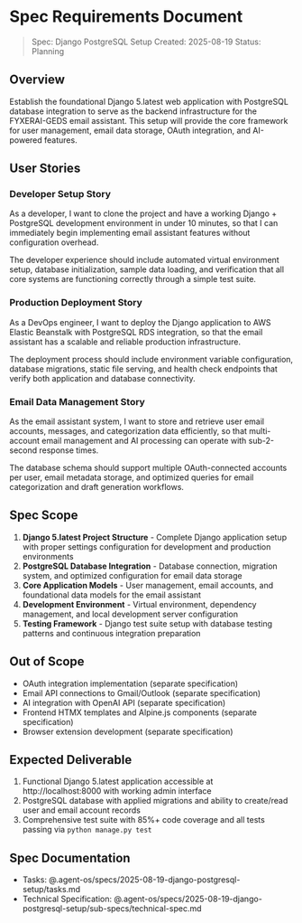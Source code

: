 # Spec Requirements Document

> Spec: Django PostgreSQL Setup
> Created: 2025-08-19
> Status: Planning

## Overview

Establish the foundational Django 5.latest web application with PostgreSQL database integration to serve as the backend infrastructure for the FYXERAI-GEDS email assistant. This setup will provide the core framework for user management, email data storage, OAuth integration, and AI-powered features.

## User Stories

### Developer Setup Story

As a developer, I want to clone the project and have a working Django + PostgreSQL development environment in under 10 minutes, so that I can immediately begin implementing email assistant features without configuration overhead.

The developer experience should include automated virtual environment setup, database initialization, sample data loading, and verification that all core systems are functioning correctly through a simple test suite.

### Production Deployment Story

As a DevOps engineer, I want to deploy the Django application to AWS Elastic Beanstalk with PostgreSQL RDS integration, so that the email assistant has a scalable and reliable production infrastructure.

The deployment process should include environment variable configuration, database migrations, static file serving, and health check endpoints that verify both application and database connectivity.

### Email Data Management Story

As the email assistant system, I want to store and retrieve user email accounts, messages, and categorization data efficiently, so that multi-account email management and AI processing can operate with sub-2-second response times.

The database schema should support multiple OAuth-connected accounts per user, email metadata storage, and optimized queries for email categorization and draft generation workflows.

## Spec Scope

1. **Django 5.latest Project Structure** - Complete Django application setup with proper settings configuration for development and production environments
2. **PostgreSQL Database Integration** - Database connection, migration system, and optimized configuration for email data storage
3. **Core Application Models** - User management, email accounts, and foundational data models for the email assistant
4. **Development Environment** - Virtual environment, dependency management, and local development server configuration
5. **Testing Framework** - Django test suite setup with database testing patterns and continuous integration preparation

## Out of Scope

- OAuth integration implementation (separate specification)
- Email API connections to Gmail/Outlook (separate specification)  
- AI integration with OpenAI API (separate specification)
- Frontend HTMX templates and Alpine.js components (separate specification)
- Browser extension development (separate specification)

## Expected Deliverable

1. Functional Django 5.latest application accessible at http://localhost:8000 with working admin interface
2. PostgreSQL database with applied migrations and ability to create/read user and email account records
3. Comprehensive test suite with 85%+ code coverage and all tests passing via `python manage.py test`

## Spec Documentation

- Tasks: @.agent-os/specs/2025-08-19-django-postgresql-setup/tasks.md
- Technical Specification: @.agent-os/specs/2025-08-19-django-postgresql-setup/sub-specs/technical-spec.md